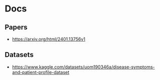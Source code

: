 # Docs

## Papers

- https://arxiv.org/html/2401.13756v1

## Datasets

- https://www.kaggle.com/datasets/uom190346a/disease-symptoms-and-patient-profile-dataset
